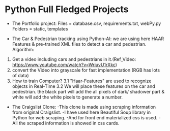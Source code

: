 # Python Full Fledged Projects
* The Portfolio project:
Files = database.csv, requirements.txt, webPy.py
Folders = static, templates

* The Car & Pedestrian tracking using Python-AI: 
we are using here HAAR Features & pre-trained XML files to detect a car and pedestrian.
Algorithm:
1. Get a video including cars and pedestrians in it.(Ref_Video: https://www.youtube.com/watch?v=WriuvU1rXkc)
2. convert the Video into grayscale for fast implementation (RGB has lots of data)
3. How to train Computer?
  3.1 "Haar-Features" are used to recognize objects in Real-Time
  3.2 We will place these features on the car and pedestrian. 
      the black part will add the all pixels of dark/ shadower part & white will add the white pixels to generate a number.
      
* The Craigslist Clone:
  -This clone is made using scraping information from original Craigslist. 
  -I have used here Beautiful Soup library in Python for web scraping.
  -And for front end materialized css is used. 
  -All the scraped information is showed in css cards.
 

